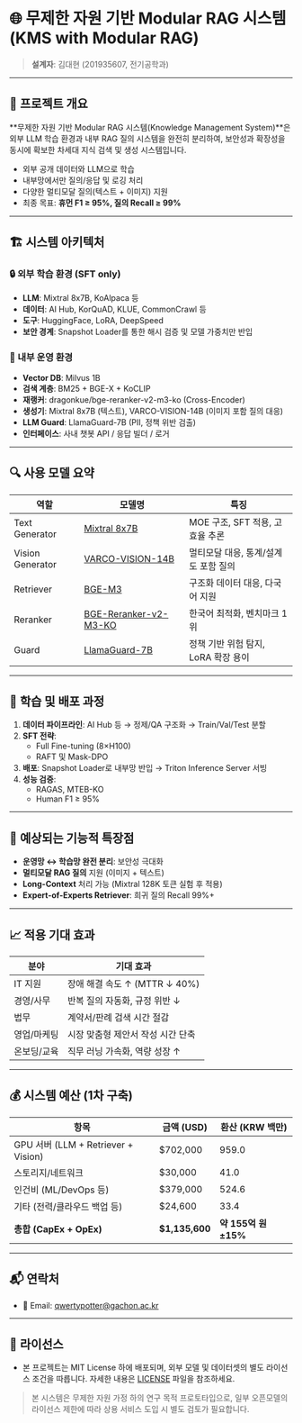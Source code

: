 # 🌐 무제한 자원 기반 Modular RAG 시스템 (KMS with Modular RAG)

> **설계자**: 김대현 (201935607, 전기공학과)  
---

## 🧠 프로젝트 개요

**무제한 자원 기반 Modular RAG 시스템(Knowledge Management System)**은 외부 LLM 학습 환경과 내부 RAG 질의 시스템을 완전히 분리하여,
보안성과 확장성을 동시에 확보한 차세대 지식 검색 및 생성 시스템입니다.

- 외부 공개 데이터와 LLM으로 학습
- 내부망에서만 질의/응답 및 로깅 처리
- 다양한 멀티모달 질의(텍스트 + 이미지) 지원
- 최종 목표: **휴먼 F1 ≥ 95%, 질의 Recall ≥ 99%**

---

## 🏗️ 시스템 아키텍처

### 🔒 외부 학습 환경 (SFT only)
- **LLM**: Mixtral 8x7B, KoAlpaca 등
- **데이터**: AI Hub, KorQuAD, KLUE, CommonCrawl 등
- **도구**: HuggingFace, LoRA, DeepSpeed
- **보안 경계**: Snapshot Loader를 통한 해시 검증 및 모델 가중치만 반입

### 🧩 내부 운영 환경
- **Vector DB**: Milvus 1B
- **검색 계층**: BM25 + BGE-X + KoCLIP
- **재랭커**: dragonkue/bge-reranker-v2-m3-ko (Cross-Encoder)
- **생성기**: Mixtral 8x7B (텍스트), VARCO-VISION-14B (이미지 포함 질의 대응)
- **LLM Guard**: LlamaGuard-7B (PII, 정책 위반 검출)
- **인터페이스**: 사내 챗봇 API / 응답 빌더 / 로거

---

## 🔍 사용 모델 요약

| 역할 | 모델명 | 특징 |
|------|--------|------|
| Text Generator | [Mixtral 8x7B](https://huggingface.co/mistralai/Mixtral-8x7B-Instruct-v0.1) | MOE 구조, SFT 적용, 고효율 추론 |
| Vision Generator | [VARCO-VISION-14B](https://huggingface.co/NCSOFT/VARCO-VISION-14B) | 멀티모달 대응, 통계/설계도 포함 질의 |
| Retriever | [BGE-M3](https://huggingface.co/BAAI/bge-m3) | 구조화 데이터 대응, 다국어 지원 |
| Reranker | [BGE-Reranker-v2-M3-KO](https://huggingface.co/dragonkue/bge-reranker-v2-m3-ko) | 한국어 최적화, 벤치마크 1위 |
| Guard | [LlamaGuard-7B](https://huggingface.co/meta-llama/LlamaGuard-7b) | 정책 기반 위험 탐지, LoRA 확장 용이 |

---

## 🧪 학습 및 배포 과정

1. **데이터 파이프라인**: AI Hub 등 → 정제/QA 구조화 → Train/Val/Test 분할
2. **SFT 전략**:
   - Full Fine-tuning (8×H100)
   - RAFT 및 Mask-DPO
3. **배포**: Snapshot Loader로 내부망 반입 → Triton Inference Server 서빙
4. **성능 검증**:
   - RAGAS, MTEB-KO
   - Human F1 ≥ 95%

---

## 🚀 예상되는 기능적 특장점

- **운영망 ↔ 학습망 완전 분리**: 보안성 극대화
- **멀티모달 RAG 질의** 지원 (이미지 + 텍스트)
- **Long-Context** 처리 가능 (Mixtral 128K 토큰 실험 후 적용)
- **Expert-of-Experts Retriever**: 희귀 질의 Recall 99%+

---

## 📈 적용 기대 효과

| 분야 | 기대 효과 |
|------|------------|
| IT 지원 | 장애 해결 속도 ↑ (MTTR ↓ 40%) |
| 경영/사무 | 반복 질의 자동화, 규정 위반 ↓ |
| 법무 | 계약서/판례 검색 시간 절감 |
| 영업/마케팅 | 시장 맞춤형 제안서 작성 시간 단축 |
| 온보딩/교육 | 직무 러닝 가속화, 역량 성장 ↑ |

---

## 💰 시스템 예산 (1차 구축)

| 항목 | 금액 (USD) | 환산 (KRW 백만) |
|------|------------|-----------------|
| GPU 서버 (LLM + Retriever + Vision) | $702,000 | 959.0 |
| 스토리지/네트워크 | $30,000 | 41.0 |
| 인건비 (ML/DevOps 등) | $379,000 | 524.6 |
| 기타 (전력/클라우드 백업 등) | $24,600 | 33.4 |
| **총합 (CapEx + OpEx)** | **$1,135,600** | **약 155억 원 ±15%** |

---

## 📬 연락처

- 📧 Email: qwertypotter@gachon.ac.kr
  
---

## 📄 라이선스
- 본 프로젝트는 MIT License 하에 배포되며, 외부 모델 및 데이터셋의 별도 라이선스 조건을 따릅니다. 자세한 내용은 [LICENSE](./LICENSE) 파일을 참조하세요.


> 본 시스템은 무제한 자원 가정 하의 연구 목적 프로토타입으로, 일부 오픈모델의 라이선스 제한에 따라 상용 서비스 도입 시 별도 검토가 필요합니다.
